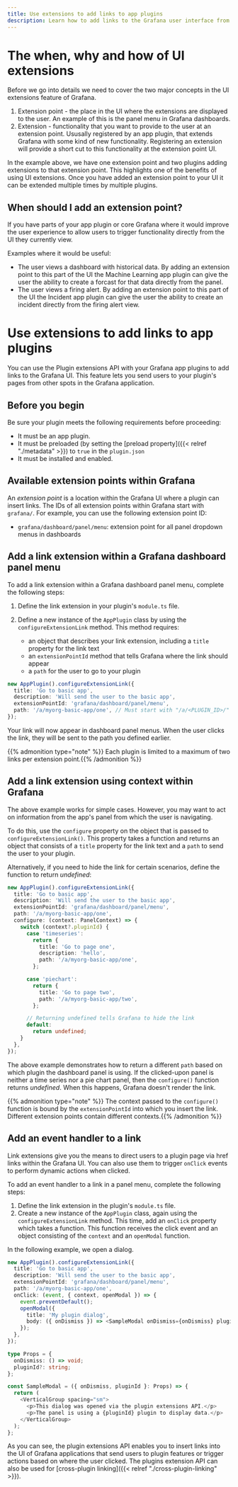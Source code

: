 ```yaml
---
title: Use extensions to add links to app plugins
description: Learn how to add links to the Grafana user interface from an app plugin
---
```


# The when, why and how of UI extensions

Before we go into details we need to cover the two major concepts in the UI extensions feature of Grafana.

1. Extension point - the place in the UI where the extensions are displayed to the user. An example of this is the panel menu in Grafana dashboards.
2. Extension - functionality that you want to provide to the user at an extension point. Ususally registered by an app plugin, that extends Grafana with some kind of new functionality. Registering an extension will provide a short cut to this functionality at the extension point UI.

<Insert screen shot of how that UI looks and highlight the different parts in the UI>

In the example above, we have one extension point and two plugins adding extensions to that extension point. This highlights one of the benefits of using UI extensions. Once you have added an extension point to your UI it can be extended multiple times by multiple plugins.

## When should I add an extension point?

If you have parts of your app plugin or core Grafana where it would improve the user experience to allow users to trigger functionality directly from the UI they currently view.

Examples where it would be useful:

- The user views a dashboard with historical data. By adding an extension point to this part of the UI the Machine Learning app plugin can give the user the ability to create a forcast for that data directly from the panel.
- The user views a firing alert. By adding an extension point to this part of the UI the Incident app plugin can give the user the ability to create an incident directly from the firing alert view.

# Use extensions to add links to app plugins

You can use the Plugin extensions API with your Grafana app plugins to add links to the Grafana UI. This feature lets you send users to your plugin's pages from other spots in the Grafana application.

## Before you begin

Be sure your plugin meets the following requirements before proceeding:

- It must be an app plugin.
- It must be preloaded (by setting the [preload property]({{< relref "./metadata" >}}) to `true` in the `plugin.json`
- It must be installed and enabled.

## Available extension points within Grafana

An _extension point_ is a location within the Grafana UI where a plugin can insert links. The IDs of all extension points within Grafana start with `grafana/`. For example, you can use the following extension point ID:

- `grafana/dashboard/panel/menu`: extension point for all panel dropdown menus in dashboards

## Add a link extension within a Grafana dashboard panel menu

To add a link extension within a Grafana dashboard panel menu, complete the following steps:

1. Define the link extension in your plugin's `module.ts` file.

1. Define a new instance of the `AppPlugin` class by using the `configureExtensionLink` method. This method requires:
   - an object that describes your link extension, including a `title` property for the link text
   - an `extensionPointId` method that tells Grafana where the link should appear
   - a `path` for the user to go to your plugin

```typescript
new AppPlugin().configureExtensionLink({
  title: 'Go to basic app',
  description: 'Will send the user to the basic app',
  extensionPointId: 'grafana/dashboard/panel/menu',
  path: '/a/myorg-basic-app/one', // Must start with "/a/<PLUGIN_ID>/"
});
```

Your link will now appear in dashboard panel menus. When the user clicks the link, they will be sent to the path you defined earlier.

{{% admonition type="note" %}} Each plugin is limited to a maximum of two links per extension point.{{%
/admonition %}}

## Add a link extension using context within Grafana

The above example works for simple cases. However, you may want to act on information from the app's panel from which the user is navigating.

To do this, use the `configure` property on the object that is passed to `configureExtensionLink()`. This property takes a function and returns an object that consists of a `title` property for the link text and a `path` to send the user to your plugin.

Alternatively, if you need to hide the link for certain scenarios, define the function to return _undefined_:

```typescript
new AppPlugin().configureExtensionLink({
  title: 'Go to basic app',
  description: 'Will send the user to the basic app',
  extensionPointId: 'grafana/dashboard/panel/menu',
  path: '/a/myorg-basic-app/one',
  configure: (context: PanelContext) => {
    switch (context?.pluginId) {
      case 'timeseries':
        return {
          title: 'Go to page one',
          description: 'hello',
          path: '/a/myorg-basic-app/one',
        };

      case 'piechart':
        return {
          title: 'Go to page two',
          path: '/a/myorg-basic-app/two',
        };

      // Returning undefined tells Grafana to hide the link
      default:
        return undefined;
    }
  },
});
```

The above example demonstrates how to return a different `path` based on which plugin the dashboard panel is using. If the clicked-upon panel is neither a time series nor a pie chart panel, then the `configure()` function returns _undefined_. When this happens, Grafana doesn't render the link.

{{% admonition type="note" %}} The context passed to the `configure()` function is bound by the `extensionPointId` into which you insert the link. Different extension points contain different contexts.{{%
/admonition %}}

## Add an event handler to a link

Link extensions give you the means to direct users to a plugin page via href links within the Grafana UI. You can also use them to trigger `onClick` events to perform dynamic actions when clicked.

To add an event handler to a link in a panel menu, complete the following steps:

1. Define the link extension in the plugin's `module.ts` file.
1. Create a new instance of the `AppPlugin` class, again using the `configureExtensionLink` method. This time, add an `onClick` property which takes a function. This function receives the click event and an object consisting of the `context` and an `openModal` function.

In the following example, we open a dialog.

```typescript
new AppPlugin().configureExtensionLink({
  title: 'Go to basic app',
  description: 'Will send the user to the basic app',
  extensionPointId: 'grafana/dashboard/panel/menu',
  path: '/a/myorg-basic-app/one',
  onClick: (event, { context, openModal }) => {
    event.preventDefault();
    openModal({
      title: 'My plugin dialog',
      body: ({ onDismiss }) => <SampleModal onDismiss={onDismiss} pluginId={context?.pluginId} />,
    });
  },
});

type Props = {
  onDismiss: () => void;
  pluginId?: string;
};

const SampleModal = ({ onDismiss, pluginId }: Props) => {
  return (
    <VerticalGroup spacing="sm">
      <p>This dialog was opened via the plugin extensions API.</p>
      <p>The panel is using a {pluginId} plugin to display data.</p>
    </VerticalGroup>
  );
};
```

As you can see, the plugin extensions API enables you to insert links into the UI of Grafana applications that send users to plugin features or trigger actions based on where the user clicked. The plugins extension API can also be used for [cross-plugin linking]({{< relref "./cross-plugin-linking" >}}).
